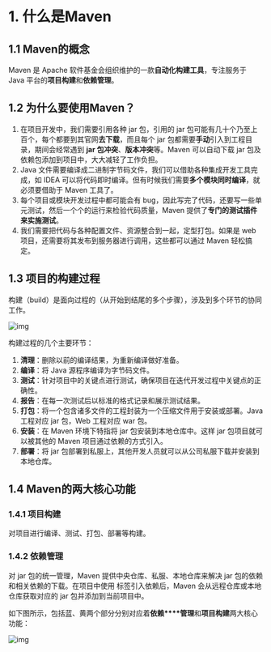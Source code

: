 # 1. 什么是Maven

## 1.1 Maven的概念

Maven 是 Apache 软件基金会组织维护的一款**自动化构建工具**，专注服务于 Java 平台的**项目构建**和**依赖管理**。

## 1.2 为什么要使用Maven？

1. 在项目开发中，我们需要引用各种 jar 包，引用的 jar 包可能有几十个乃至上百个，每个都要到其官网**去下载**，而且每个 jar 包都需要**手动**引入到工程目录，期间会经常遇到 **jar 包冲突**、**版本冲突**等。Maven 可以自动下载 jar 包及依赖包添加到项目中，大大减轻了工作负担。
2. Java 文件需要编译成二进制字节码文件，我们可以借助各种集成开发工具完成，如 IDEA 可以将代码即时编译。但有时候我们需要**多个模块同时编译**，就必须要借助于 Maven 工具了。
3. 每个项目或模块开发过程中都可能会有 bug，因此写完了代码，还要写一些单元测试，然后一个个的运行来检验代码质量，Maven 提供了**专门的测试插件来实施测试**。
4. 我们需要把代码与各种配置文件、资源整合到一起，定型打包。如果是 web 项目，还需要将其发布到服务器进行调用，这些都可以通过 Maven 轻松搞定。

## 1.3 项目的构建过程

构建（build）是面向过程的（从开始到结尾的多个步骤），涉及到多个环节的协同工作。

![img](https://tw9tzjv8tr6.feishu.cn/space/api/box/stream/download/asynccode/?code=MjczZjg3YzkyMDM0NjNlM2M2ZDMwNzQ2ZDBmNDMxNzBfV3ludGhmOEFVUU95ZWZkd3hoeHFocENTVVpaNkdWazFfVG9rZW46TGJ3YmIzY3lPb3JnQzl4WlRVSWNqSVpibjFnXzE3MzI3ODIyOTQ6MTczMjc4NTg5NF9WNA)

构建过程的几个主要环节：

1. **清理**：删除以前的编译结果，为重新编译做好准备。
2. **编译**：将 Java 源程序编译为字节码文件。
3. **测试**：针对项目中的关键点进行测试，确保项目在迭代开发过程中关键点的正确性。
4. **报告**：在每一次测试后以标准的格式记录和展示测试结果。
5. **打包**：将一个包含诸多文件的工程封装为一个压缩文件用于安装或部署。Java 工程对应 jar 包，Web 工程对应 war 包。
6. **安装**：在 Maven 环境下特指将 jar 包安装到本地仓库中。这样 jar 包项目就可以被其他的 Maven 项目通过依赖的方式引入。
7. **部署**：将 jar 包部署到私服上，其他开发人员就可以从公司私服下载并安装到本地仓库。

## 1.4 Maven的两大核心功能

### 1.4.1 项目构建

对项目进行编译、测试、打包、部署等构建。

### 1.4.2 依赖管理

对 jar 包的统一管理，Maven 提供中央仓库、私服、本地仓库来解决 jar 包的依赖和相关依赖的下载。在项目中使用 <dependency> 标签引入依赖后，Maven 会从远程仓库或本地仓库获取对应的 jar 包并添加到当前项目中。

如下图所示，包括蓝、黄两个部分分别对应着**依赖****管理**和**项目构建**两大核心功能：

![img](https://tw9tzjv8tr6.feishu.cn/space/api/box/stream/download/asynccode/?code=YTcwMmRkNTg4MWQ4M2I4MzU3NDU4NGY0NmNiODNmNDhfZEx2ZnVCZWtycHFCb1N0TWRqbzRJYmxMRWZsNXBNV0hfVG9rZW46WjV2dGJiSTFBb2x1NVh4bmgxMWN0UVlSblBVXzE3MzI3ODIyOTQ6MTczMjc4NTg5NF9WNA)